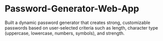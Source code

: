 # Password-Generator-Web-App
Built a dynamic password generator that creates strong, customizable passwords based on user-selected criteria such as length, character type (uppercase, lowercase, numbers, symbols), and strength.

